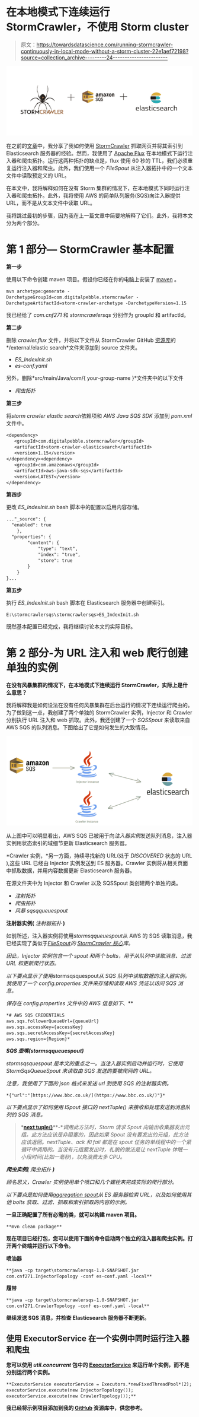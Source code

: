 # 在本地模式下连续运行 StormCrawler，不使用 Storm cluster

> 原文：<https://towardsdatascience.com/running-stormcrawler-continuously-in-local-mode-without-a-storm-cluster-22e1aef72198?source=collection_archive---------24----------------------->

![](img/0696b8b72e33f30ad8c18aff975abf5e.png)

在之前的[文章](https://medium.com/@cnf271/web-scraping-and-indexing-with-stormcrawler-and-elasticsearch-a105cb9c02ca)中，我分享了我如何使用 [StormCrawler](http://stormcrawler.net/) 抓取网页并将其索引到 Elasticsearch 服务器的经验。然而，我使用了 [Apache Flux](https://storm.apache.org/releases/2.0.0/flux.html) 在本地模式下运行注入器和爬虫拓扑。运行这两种拓扑的缺点是，flux 使用 60 秒的 TTL，我们必须重复运行注入器和爬虫。此外，我们使用一个 *FileSpout* 从注入器拓扑中的一个文本文件中读取预定义的 URL。

在本文中，我将解释如何在没有 Storm 集群的情况下，在本地模式下同时运行注入器和爬虫拓扑。此外，我将使用 AWS 的简单队列服务(SQS)向注入器提供 URL，而不是从文本文件中读取 URL。

我将跳过最初的步骤，因为我在上一篇文章中简要地解释了它们。此外，我将本文分为两个部分。

# 第 1 部分— StormCrawler 基本配置

**第一步**

使用以下命令创建 maven 项目。假设你已经在你的电脑上安装了 [maven](https://maven.apache.org/) 。

```
mvn archetype:generate -DarchetypeGroupId=com.digitalpebble.stormcrawler -DarchetypeArtifactId=storm-crawler-archetype -DarchetypeVersion=1.15
```

我已经给了 *com.cnf271* 和 *stormcrawlersqs* 分别作为 groupId 和 artifactId。

**第二步**

删除 *crawler.flux* 文件，并将以下文件从 StormCrawler GitHub [资源库](https://github.com/DigitalPebble/storm-crawler)的*/external/elastic search*文件夹添加到 source 文件夹。

*   *ES_IndexInit.sh*
*   *es-conf.yaml*

另外，删除*src/main/Java/com/{ your-group-name }*文件夹中的以下文件

*   *爬虫拓扑*

**第三步**

将*storm crawler elastic search*依赖项和 *AWS Java SQS SDK* 添加到 *pom.xml* 文件中。

```
<dependency>
   <groupId>com.digitalpebble.stormcrawler</groupId>
   <artifactId>storm-crawler-elasticsearch</artifactId>
   <version>1.15</version>
</dependency><dependency>
   <groupId>com.amazonaws</groupId>
   <artifactId>aws-java-sdk-sqs</artifactId>
   <version>LATEST</version>
</dependency>
```

**第四步**

更改 *ES_IndexInit.sh* bash 脚本中的配置以启用内容存储。

```
..."_source": {  
  "enabled": true  
    }, 
  "properties": { 
        "content": {  
            "type": "text",  
            "index": "true",  
            "store": true  
        }
    }
}...
```

**第五步**

执行 *ES_IndexInit.sh* bash 脚本在 Elasticsearch 服务器中创建索引。

```
E:\stormcrawlersqs\stormcrawlersqs>ES_IndexInit.sh
```

既然基本配置已经完成，我将继续讨论本文的实际目标。

# 第 2 部分-为 URL 注入和 web 爬行创建单独的实例

**在没有风暴集群的情况下，在本地模式下连续运行 StormCrawler，实际上是什么意思？**

我将解释我是如何设法在没有任何风暴集群在后台运行的情况下连续运行爬虫的。为了做到这一点，我创建了两个单独的 StormCrawler 实例，Injector 和 Crawler 分别执行 URL 注入和 web 抓取。此外，我还创建了一个 *SQSSpout* 来读取来自 AWS SQS 的队列消息。下图给出了它是如何发生的大致情况。

![](img/484ba1af259c557647fc6bf60168f1d1.png)

从上图中可以明显看出，AWS SQS 已被用于向*注入器实例*发送队列消息，注入器实例用状态索引的域细节更新 Elasticsearch 服务器。

*Crawler 实例，*另一方面，持续寻找新的 URL(处于 *DISCOVERED* 状态的 URL ),这些 URL 已经由 Injector 实例发送到 ES 服务器。Crawler 实例将从相关页面中抓取数据，并用内容数据更新 Elasticsearch 服务器。

在源文件夹中为 Injector 和 Crawler 以及 SQSSpout 类创建两个单独的类。

*   *注射拓扑*
*   *爬虫拓扑*
*   *风暴 sqsqqueuespout*

**注射器实例(** *注射器拓扑* **)**

如前所述，注入器实例将使用*stormsqqueuespout*从 AWS 的 SQS 读取消息，我已经实现了类似于[*FileSpout*](https://github.com/DigitalPebble/storm-crawler/blob/master/core/src/main/java/com/digitalpebble/stormcrawler/spout/FileSpout.java)*的 [StormCrawler 核心](https://mvnrepository.com/artifact/com.digitalpebble.stormcrawler/storm-crawler-core/1.15)库。*

*因此，Injector 实例包含一个 spout 和两个 bolts，用于从队列中读取消息、过滤 URL 和更新爬行状态。*

*以下要点显示了使用*stormsqsquespout*从 SQS 队列中读取数据的注入器实例。我使用了一个 *config.properties* 文件来存储和读取 AWS 凭证以访问 SQS 消息。*

**保存在 config.properties* 文件中的 AWS 信息如下*、**

```
*# AWS SQS CREDENTIALS
aws.sqs.followerQueueUrl={queueUrl}
aws.sqs.accessKey={accessKey}
aws.sqs.secretAccessKey={secretAccessKey}
aws.sqs.region={Region}*
```

***SQS 壶嘴(***stormsqqueuespout***)***

*stormsqsquespout 是本文的重点之一。当注入器实例启动并运行时，它使用 StormSqsQueueSpout 来读取由 SQS 发送的要被爬网的 URL。*

*注意，我使用了下面的 json 格式来发送 *url* 到使用 SQS 的注射器实例。*

```
*{"url":"[https://www.bbc.co.uk/](https://www.bbc.co.uk/)"}*
```

*以下要点显示了如何使用 ISpout 接口的 *nextTuple()* 来接收和处理发送到消息队列的 SQS 消息。*

> *[**next tuple()**](https://storm.apache.org/releases/current/javadocs/org/apache/storm/spout/ISpout.html)**-**调用此方法时，Storm 请求 Spout 向输出收集器发出元组。此方法应该是非阻塞的，因此如果 Spout 没有要发出的元组，此方法应该返回。nextTuple、ack 和 fail 都是在 spout 任务的单线程中的一个紧循环中调用的。当没有元组要发出时，礼貌的做法是让 nextTuple 休眠一小段时间(比如一毫秒)，以免浪费太多 CPU。*

***爬虫实例(** *爬虫拓扑* **)***

*顾名思义，Crawler 实例使用单个喷口和几个螺栓来完成实际的爬行部分。*

*以下要点是如何使用[*aggregation spout*](https://github.com/DigitalPebble/storm-crawler/blob/master/external/elasticsearch/src/main/java/com/digitalpebble/stormcrawler/elasticsearch/persistence/AggregationSpout.java)*从 ES 服务器检索 URL，以及如何使用其他 bolts 获取、过滤、抓取和索引抓取的内容的示例。**

**一旦正确配置了所有必需的类，就可以构建 maven 项目。**

```
**mvn clean package**
```

**现在项目已经打包，您可以使用下面的命令启动两个独立的注入器和爬虫实例。打开两个终端并运行以下命令。**

****喷油器****

```
**java -cp target\stormcrawlersqs-1.0-SNAPSHOT.jar com.cnf271.InjectorTopology -conf es-conf.yaml -local**
```

****履带****

```
**java -cp target\stormcrawlersqs-1.0-SNAPSHOT.jar com.cnf271.CrawlerTopology -conf es-conf.yaml -local**
```

**继续发送 SQS 消息，并检查 Elasticsearch 服务器不断更新。**

## **使用 ExecutorService 在一个实例中同时运行注入器和爬虫**

**您可以使用 *util.concurrent* 包中的 [ExecutorService](https://docs.oracle.com/javase/7/docs/api/java/util/concurrent/ExecutorService.html) 来运行单个实例，而不是分别运行两个实例。**

```
**ExecutorService executorService = Executors.*newFixedThreadPool*(2);
executorService.execute(new InjectorTopology());
executorService.execute(new CrawlerTopology());**
```

**我已经将示例项目添加到我的 [GitHub](https://github.com/cnf271/stormcrawlersqs) 资源库中，供您参考。**